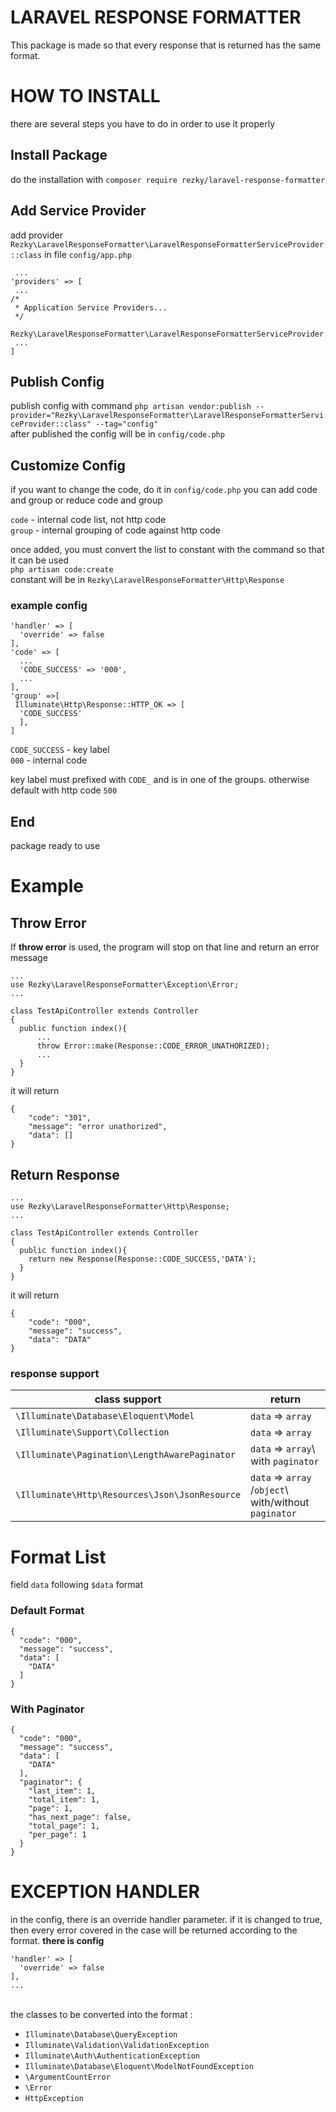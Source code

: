 # LARAVEL RESPONSE FORMATTER
This package is made so that every response that is returned has the same format.

# HOW TO INSTALL
there are several steps you have to do in order to use it properly

## Install Package
do the installation with ```composer require rezky/laravel-response-formatter```

## Add Service Provider

add provider ```Rezky\LaravelResponseFormatter\LaravelResponseFormatterServiceProvider::class``` in file ```config/app.php```
``` 
 ...
'providers' => [
 ...  
/*  
 * Application Service Providers... 
 */
 Rezky\LaravelResponseFormatter\LaravelResponseFormatterServiceProvider::class,
 ...
]
```

## Publish Config
publish config with command ``php artisan vendor:publish --provider="Rezky\LaravelResponseFormatter\LaravelResponseFormatterServiceProvider::class" --tag="config"``\
after published the config will be in ```config/code.php```

## Customize Config
if you want to change the code, do it in ```config/code.php```
you can add code and group or reduce code and group

`code` - internal code list, not http code\
`group` - internal grouping of code against http code

once added, you must convert the list to constant with the command so that it can be used\
``php artisan code:create``\
constant will be in ``Rezky\LaravelResponseFormatter\Http\Response``

### example config
```
'handler' => [  
  'override' => false  
],
'code' => [  
  ...
  'CODE_SUCCESS' => '000',  
  ...
],
'group' =>[  
 Illuminate\Http\Response::HTTP_OK => [  
  'CODE_SUCCESS'  
  ],
]
```
``CODE_SUCCESS`` - key label\
``000`` - internal code

key label must prefixed with ``CODE_`` and is in one of the groups. otherwise default with http code ``500``


## End
package ready to use

# Example
## Throw Error
If **throw error** is used, the program will stop on that line and return an error message

```
...
use Rezky\LaravelResponseFormatter\Exception\Error;
...

class TestApiController extends Controller  
{  
  public function index(){  
	  ...
	  throw Error::make(Response::CODE_ERROR_UNATHORIZED);  
	  ...
  }  
}
```

it will return
```
{
	"code": "301",
	"message": "error unathorized",
	"data": []
}
```


## Return Response
```
...
use Rezky\LaravelResponseFormatter\Http\Response;
...

class TestApiController extends Controller  
{  
  public function index(){  
  	return new Response(Response::CODE_SUCCESS,'DATA');  
  }  
}
```
it will return
```
{
	"code": "000",
	"message": "success",
	"data": "DATA"
}
```

### response support
| class support 			| return 			|
|---------------------------|---------------------------|
| ``\Illuminate\Database\Eloquent\Model``| ``data`` => ``array`` |
| ``\Illuminate\Support\Collection``| ``data`` => ``array`` |
| ``\Illuminate\Pagination\LengthAwarePaginator``| ``data`` => ``array``\ with ``paginator``|	
| ``\Illuminate\Http\Resources\Json\JsonResource``| ``data`` => ``array ``/``object``\ with/without ``paginator``|	




# Format List
field ``data`` following ``$data`` format

### Default Format
```
{
  "code": "000",
  "message": "success",
  "data": [
    "DATA"
  ]
}
```
### With Paginator
```
{
  "code": "000",
  "message": "success",
  "data": [
    "DATA"
  ],
  "paginator": {
    "last_item": 1,
    "total_item": 1,
    "page": 1,
    "has_next_page": false,
    "total_page": 1,
    "per_page": 1
  }
}
```

# EXCEPTION HANDLER

in the config, there is an override handler parameter. if it is changed to true, then every error covered in the case will be returned according to the format.
**there is config**
```
'handler' => [  
  'override' => false  
],
...

```
\
the classes to be converted into the format :
- ``Illuminate\Database\QueryException``
- ``Illuminate\Validation\ValidationException``
- ``Illuminate\Auth\AuthenticationException``
- ``Illuminate\Database\Eloquent\ModelNotFoundException``
- ``\ArgumentCountError``
- ``\Error``
- ``HttpException``
